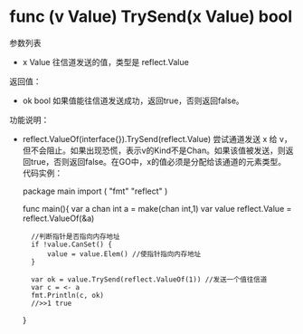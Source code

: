 # func (v Value) TrySend(x Value) bool

参数列表

- x Value 往信道发送的值，类型是 reflect.Value

返回值：

- ok bool 如果值能往信道发送成功，返回true，否则返回false。

功能说明：

- reflect.ValueOf(interface{}).TrySend(reflect.Value) 尝试通道发送 x 给 v，但不会阻止。如果出现恐慌，表示v的Kind不是Chan。如果该值被发送，则返回true，否则返回false。在GO中，x的值必须是分配给该通道的元素类型。
代码实例：
	
	package main
	import (
		"fmt"
		"reflect"
	)
	
	func main(){
		var a chan int
		a = make(chan int,1)
		var value reflect.Value = reflect.ValueOf(&a)
		
		//判断指针是否指向内存地址
		if !value.CanSet() {
			value = value.Elem() //使指针指向内存地址
		}
		
		var ok = value.TrySend(reflect.ValueOf(1)) //发送一个值往信道
		var c = <- a
		fmt.Println(c, ok)
		//>>1 true
	}
